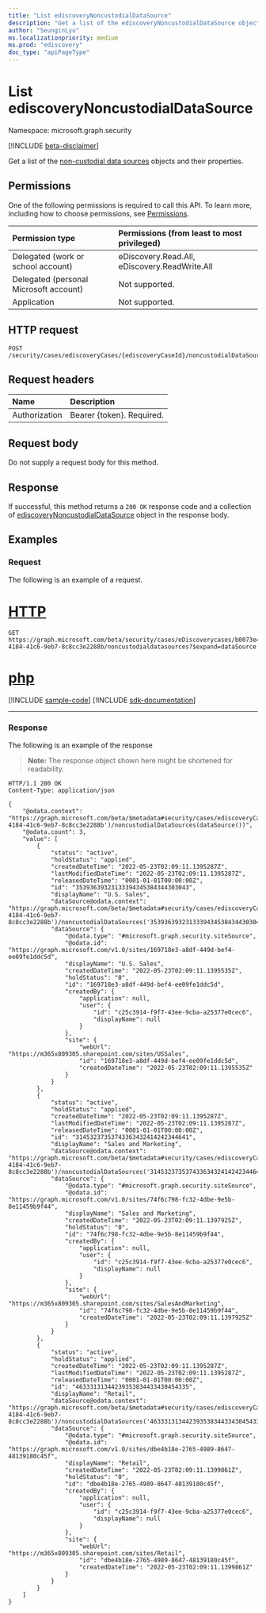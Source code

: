 ```yaml
---
title: "List ediscoveryNoncustodialDataSource"
description: "Get a list of the ediscoveryNoncustodialDataSource object."
author: "SeunginLyu"
ms.localizationpriority: medium
ms.prod: "ediscovery"
doc_type: "apiPageType"
---
```


# List ediscoveryNoncustodialDataSource
Namespace: microsoft.graph.security

[!INCLUDE [beta-disclaimer](../../includes/beta-disclaimer.md)]

Get a list of the [non-custodial data sources](../resources/security-ediscoverynoncustodialdatasource.md) objects and their properties.

## Permissions
One of the following permissions is required to call this API. To learn more, including how to choose permissions, see [Permissions](/graph/permissions-reference).

|Permission type|Permissions (from least to most privileged)|
|:---|:---|
|Delegated (work or school account)|eDiscovery.Read.All, eDiscovery.ReadWrite.All|
|Delegated (personal Microsoft account)|Not supported.|
|Application|Not supported.|

## HTTP request

<!-- {
  "blockType": "ignored"
}
-->
``` http
POST /security/cases/ediscoveryCases/{ediscoveryCaseId}/noncustodialDataSources
```

## Request headers
|Name|Description|
|:---|:---|
|Authorization|Bearer {token}. Required.|
## Request body
Do not supply a request body for this method.

## Response

If successful, this method returns a `200 OK` response code and a collection of  [ediscoveryNoncustodialDataSource](../resources/security-ediscoverynoncustodialdatasource.md) object in the response body.

## Examples

### Request
The following is an example of a request.

# [HTTP](#tab/http)
<!-- {
  "blockType": "request",
  "name": "create_ediscoverynoncustodialdatasource_from_"
}
-->
``` http
GET https://graph.microsoft.com/beta/security/cases/eDiscoverycases/b0073e4e-4184-41c6-9eb7-8c8cc3e2288b/noncustodialdatasources?$expand=dataSource
```

# [php](#tab/php)
[!INCLUDE [sample-code](../includes/snippets/php/create-ediscoverynoncustodialdatasource-from--php-snippets.md)]
[!INCLUDE [sdk-documentation](../includes/snippets/snippets-sdk-documentation-link.md)]

---



### Response
The following is an example of the response
>**Note:** The response object shown here might be shortened for readability.
<!-- {
  "blockType": "response",
  "truncated": true,
  "@odata.type": "microsoft.graph.security.ediscoveryNoncustodialDataSource"
}
-->
``` http
HTTP/1.1 200 OK
Content-Type: application/json

{
    "@odata.context": "https://graph.microsoft.com/beta/$metadata#security/cases/ediscoveryCases('b0073e4e-4184-41c6-9eb7-8c8cc3e2288b')/noncustodialDataSources(dataSource())",
    "@odata.count": 3,
    "value": [
        {
            "status": "active",
            "holdStatus": "applied",
            "createdDateTime": "2022-05-23T02:09:11.1395287Z",
            "lastModifiedDateTime": "2022-05-23T02:09:11.1395287Z",
            "releasedDateTime": "0001-01-01T00:00:00Z",
            "id": "35393639323133394345384344303043",
            "displayName": "U.S. Sales",
            "dataSource@odata.context": "https://graph.microsoft.com/beta/$metadata#security/cases/ediscoveryCases('b0073e4e-4184-41c6-9eb7-8c8cc3e2288b')/noncustodialDataSources('35393639323133394345384344303043')/dataSource/$entity",
            "dataSource": {
                "@odata.type": "#microsoft.graph.security.siteSource",
                "@odata.id": "https://graph.microsoft.com/v1.0/sites/169718e3-a8df-449d-bef4-ee09fe1ddc5d",
                "displayName": "U.S. Sales",
                "createdDateTime": "2022-05-23T02:09:11.1395535Z",
                "holdStatus": "0",
                "id": "169718e3-a8df-449d-bef4-ee09fe1ddc5d",
                "createdBy": {
                    "application": null,
                    "user": {
                        "id": "c25c3914-f9f7-43ee-9cba-a25377e0cec6",
                        "displayName": null
                    }
                },
                "site": {
                    "webUrl": "https://m365x809305.sharepoint.com/sites/USSales",
                    "id": "169718e3-a8df-449d-bef4-ee09fe1ddc5d",
                    "createdDateTime": "2022-05-23T02:09:11.1395535Z"
                }
            }
        },
        {
            "status": "active",
            "holdStatus": "applied",
            "createdDateTime": "2022-05-23T02:09:11.1395287Z",
            "lastModifiedDateTime": "2022-05-23T02:09:11.1395287Z",
            "releasedDateTime": "0001-01-01T00:00:00Z",
            "id": "31453237353743363432414242344641",
            "displayName": "Sales and Marketing",
            "dataSource@odata.context": "https://graph.microsoft.com/beta/$metadata#security/cases/ediscoveryCases('b0073e4e-4184-41c6-9eb7-8c8cc3e2288b')/noncustodialDataSources('31453237353743363432414242344641')/dataSource/$entity",
            "dataSource": {
                "@odata.type": "#microsoft.graph.security.siteSource",
                "@odata.id": "https://graph.microsoft.com/v1.0/sites/74f6c798-fc32-4dbe-9e5b-8e11459b9f44",
                "displayName": "Sales and Marketing",
                "createdDateTime": "2022-05-23T02:09:11.1397925Z",
                "holdStatus": "0",
                "id": "74f6c798-fc32-4dbe-9e5b-8e11459b9f44",
                "createdBy": {
                    "application": null,
                    "user": {
                        "id": "c25c3914-f9f7-43ee-9cba-a25377e0cec6",
                        "displayName": null
                    }
                },
                "site": {
                    "webUrl": "https://m365x809305.sharepoint.com/sites/SalesAndMarketing",
                    "id": "74f6c798-fc32-4dbe-9e5b-8e11459b9f44",
                    "createdDateTime": "2022-05-23T02:09:11.1397925Z"
                }
            }
        },
        {
            "status": "active",
            "holdStatus": "applied",
            "createdDateTime": "2022-05-23T02:09:11.1395287Z",
            "lastModifiedDateTime": "2022-05-23T02:09:11.1395287Z",
            "releasedDateTime": "0001-01-01T00:00:00Z",
            "id": "46333131344239353834433430454335",
            "displayName": "Retail",
            "dataSource@odata.context": "https://graph.microsoft.com/beta/$metadata#security/cases/ediscoveryCases('b0073e4e-4184-41c6-9eb7-8c8cc3e2288b')/noncustodialDataSources('46333131344239353834433430454335')/dataSource/$entity",
            "dataSource": {
                "@odata.type": "#microsoft.graph.security.siteSource",
                "@odata.id": "https://graph.microsoft.com/v1.0/sites/dbe4b18e-2765-4989-8647-48139180c45f",
                "displayName": "Retail",
                "createdDateTime": "2022-05-23T02:09:11.1399861Z",
                "holdStatus": "0",
                "id": "dbe4b18e-2765-4989-8647-48139180c45f",
                "createdBy": {
                    "application": null,
                    "user": {
                        "id": "c25c3914-f9f7-43ee-9cba-a25377e0cec6",
                        "displayName": null
                    }
                },
                "site": {
                    "webUrl": "https://m365x809305.sharepoint.com/sites/Retail",
                    "id": "dbe4b18e-2765-4989-8647-48139180c45f",
                    "createdDateTime": "2022-05-23T02:09:11.1399861Z"
                }
            }
        }
    ]
}
```

